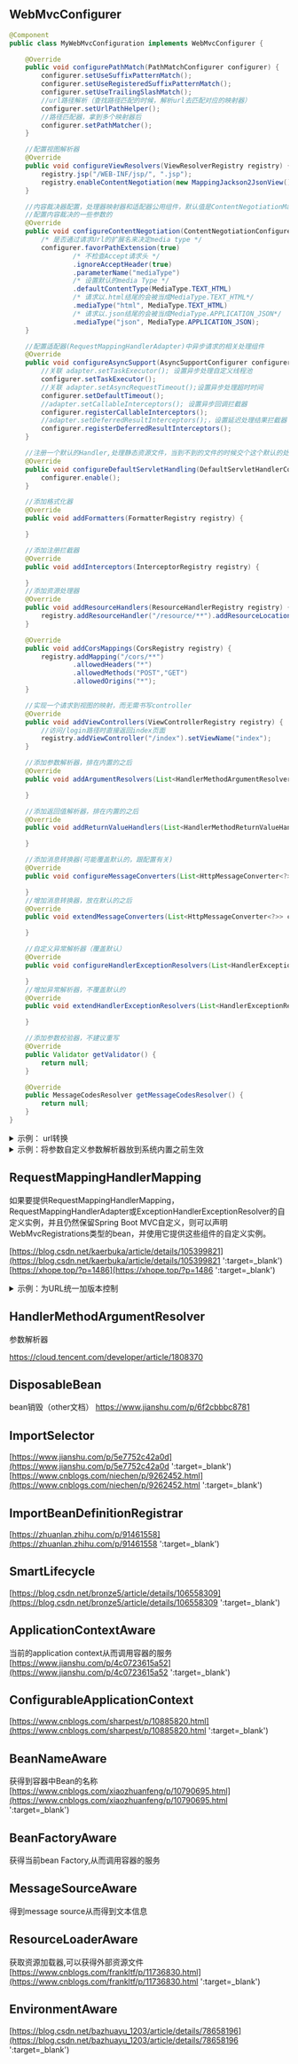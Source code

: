 ## WebMvcConfigurer
```java
@Component
public class MyWebMvcConfiguration implements WebMvcConfigurer {

    @Override
    public void configurePathMatch(PathMatchConfigurer configurer) {
        configurer.setUseSuffixPatternMatch();
        configurer.setUseRegisteredSuffixPatternMatch();
        configurer.setUseTrailingSlashMatch();
        //url路径解析（查找路径匹配的时候，解析url去匹配对应的映射器）
        configurer.setUrlPathHelper();
        //路径匹配器，拿到多个映射器后
        configurer.setPathMatcher();  
    }

    //配置视图解析器
    @Override
    public void configureViewResolvers(ViewResolverRegistry registry) {
        registry.jsp("/WEB-INF/jsp/", ".jsp");
        registry.enableContentNegotiation(new MappingJackson2JsonView());  //.jsp访问到的资源目录
    }

    //内容裁决器配置，处理器映射器和适配器公用组件，默认值是ContentNegotiationManager
    //配置内容裁决的一些参数的
    @Override
    public void configureContentNegotiation(ContentNegotiationConfigurer configurer) {
        /* 是否通过请求Url的扩展名来决定media type */
        configurer.favorPathExtension(true)
                /* 不检查Accept请求头 */
                .ignoreAcceptHeader(true)
                .parameterName("mediaType")
                /* 设置默认的media Type */
                .defaultContentType(MediaType.TEXT_HTML)
                /* 请求以.html结尾的会被当成MediaType.TEXT_HTML*/
                .mediaType("html", MediaType.TEXT_HTML)
                /* 请求以.json结尾的会被当成MediaType.APPLICATION_JSON*/
                .mediaType("json", MediaType.APPLICATION_JSON);
    }

    //配置适配器(RequestMappingHandlerAdapter)中异步请求的相关处理组件
    @Override
    public void configureAsyncSupport(AsyncSupportConfigurer configurer) {
        //关联 adapter.setTaskExecutor(); 设置异步处理自定义线程池
        configurer.setTaskExecutor();
        //关联 adapter.setAsyncRequestTimeout();设置异步处理超时时间
        configurer.setDefaultTimeout();
        //adapter.setCallableInterceptors(); 设置异步回调拦截器
        configurer.registerCallableInterceptors();
        //adapter.setDeferredResultInterceptors();，设置延迟处理结果拦截器
        configurer.registerDeferredResultInterceptors();
    }

    //注册一个默认的Handler,处理静态资源文件，当到不到的文件的时候交个这个默认的处理
    @Override
    public void configureDefaultServletHandling(DefaultServletHandlerConfigurer configurer) {
        configurer.enable();
    }

    //添加格式化器
    @Override
    public void addFormatters(FormatterRegistry registry) {

    }

    //添加注册拦截器
    @Override
    public void addInterceptors(InterceptorRegistry registry) {

    }
    //添加资源处理器
    @Override
    public void addResourceHandlers(ResourceHandlerRegistry registry) {
        registry.addResourceHandler("/resource/**").addResourceLocations("d://");
    }

    @Override
    public void addCorsMappings(CorsRegistry registry) {
        registry.addMapping("/cors/**")
                .allowedHeaders("*")
                .allowedMethods("POST","GET")
                .allowedOrigins("*");
    }

    //实现一个请求到视图的映射，而无需书写controller
    @Override
    public void addViewControllers(ViewControllerRegistry registry) {
        //访问/login路径时直接返回index页面
        registry.addViewController("/index").setViewName("index");
    }

    //添加参数解析器，排在内置的之后
    @Override
    public void addArgumentResolvers(List<HandlerMethodArgumentResolver> resolvers) {

    }

    //添加返回值解析器，排在内置的之后
    @Override
    public void addReturnValueHandlers(List<HandlerMethodReturnValueHandler> handlers) {

    }

    //添加消息转换器(可能覆盖默认的，跟配置有关)
    @Override
    public void configureMessageConverters(List<HttpMessageConverter<?>> converters) {

    }
    //增加消息转换器，放在默认的之后
    @Override
    public void extendMessageConverters(List<HttpMessageConverter<?>> converters) {

    }

    //自定义异常解析器（覆盖默认）
    @Override
    public void configureHandlerExceptionResolvers(List<HandlerExceptionResolver> resolvers) {

    }
    //增加异常解析器，不覆盖默认的
    @Override
    public void extendHandlerExceptionResolvers(List<HandlerExceptionResolver> resolvers) {

    }

    //添加参数校验器，不建议重写
    @Override
    public Validator getValidator() {
        return null;
    }

    @Override
    public MessageCodesResolver getMessageCodesResolver() {
        return null;
    }
}
```

<details>
  <summary>示例： url转换</summary>

```java
public class CustomUrlPathHelper extends UrlPathHelper {

    @Override
    public String getLookupPathForRequest(HttpServletRequest request) {
        String url =  super.getLookupPathForRequest(request);
        if (url.startsWith("/test")){
            String substring = url.substring(5);
            return substring;
        }
        return url;
    }
}
```
```java
@Component
public class CustomMvcConfig implements WebMvcConfigurer {

    @Override
    public void configurePathMatch(PathMatchConfigurer configurer) {
        configurer.setUrlPathHelper(new CustomUrlPathHelper());
    }
}
```

</details> 

<details>
  <summary>示例：将参数自定义参数解析器放到系统内置之前生效</summary>

```java
public class ParamTestResover implements HandlerMethodArgumentResolver {

    //被 MapMethodProcessor处理了，走不到自定义的
    //解析map类型的入参，并且使用@ParamResoverTest注解标记
    @Override
    public boolean supportsParameter(MethodParameter parameter) {
        boolean annotation = parameter.hasParameterAnnotation(ParamResoverTest.class);
        boolean isMap = Map.class.isAssignableFrom(parameter.getParameterType());
        return annotation && isMap ;
    }

    @Override
    public Object resolveArgument(MethodParameter parameter, ModelAndViewContainer mavContainer, NativeWebRequest webRequest, WebDataBinderFactory binderFactory) throws Exception {
        Iterator<String> parameterNames = webRequest.getParameterNames();
        Map map = new HashMap();
        while (parameterNames.hasNext()){
            String next = parameterNames.next();
            String arg = webRequest.getParameter(next);
            map.put(next,arg);
        }
        return map;
    }
}
```
注册方式1  
```java
public class RequestMappingHandlerAdapterSelf extends RequestMappingHandlerAdapter {

    @Override
    public void afterPropertiesSet() {
        super.afterPropertiesSet();
        List<HandlerMethodArgumentResolver> resolverList = new ArrayList<HandlerMethodArgumentResolver>();
        //将自定义的参数解析器添加到首位
        resolverList.add(new ParamTestResover());
        //复制内置的参数解析器
        resolverList.addAll(super.getArgumentResolvers());
        //覆盖原来内置的参数解析器
        super.setArgumentResolvers(resolverList);
    }
}
```
注册方式2
```java
@Component
public class CustomMvcConfig implements WebMvcConfigurer {

    @Override
    public void addArgumentResolvers(List<HandlerMethodArgumentResolver> resolvers) {
        List<HandlerMethodArgumentResolver> resolverList = new ArrayList<HandlerMethodArgumentResolver>()
        resolverList.add(new ParamTestResover());
        resolverList.addAll(resolvers);
    }
}
```

</details> 

## RequestMappingHandlerMapping
如果要提供RequestMappingHandlerMapping，RequestMappingHandlerAdapter或ExceptionHandlerExceptionResolver的自定义实例，并且仍然保留Spring Boot MVC自定义，则可以声明WebMvcRegistrations类型的bean，并使用它提供这些组件的自定义实例。

[https://blog.csdn.net/kaerbuka/article/details/105399821](https://blog.csdn.net/kaerbuka/article/details/105399821 ':target=_blank')  
[https://xhope.top/?p=1486](https://xhope.top/?p=1486 ':target=_blank')

<details>
  <summary>示例：为URL统一加版本控制</summary>

https://blog.csdn.net/Heron22/article/details/109532698

</details> 

## HandlerMethodArgumentResolver
参数解析器

https://cloud.tencent.com/developer/article/1808370

## DisposableBean
bean销毁（other文档）
https://www.jianshu.com/p/6f2cbbbc8781

## ImportSelector
[https://www.jianshu.com/p/5e7752c42a0d](https://www.jianshu.com/p/5e7752c42a0d ':target=_blank')  
[https://www.cnblogs.com/niechen/p/9262452.html](https://www.cnblogs.com/niechen/p/9262452.html ':target=_blank')

## ImportBeanDefinitionRegistrar
[https://zhuanlan.zhihu.com/p/91461558](https://zhuanlan.zhihu.com/p/91461558 ':target=_blank')
## SmartLifecycle
[https://blog.csdn.net/bronze5/article/details/106558309](https://blog.csdn.net/bronze5/article/details/106558309 ':target=_blank')
## ApplicationContextAware
当前的application context从而调用容器的服务  
[https://www.jianshu.com/p/4c0723615a52](https://www.jianshu.com/p/4c0723615a52 ':target=_blank')

## ConfigurableApplicationContext
[https://www.cnblogs.com/sharpest/p/10885820.html](https://www.cnblogs.com/sharpest/p/10885820.html ':target=_blank')

## BeanNameAware
获得到容器中Bean的名称  
[https://www.cnblogs.com/xiaozhuanfeng/p/10790695.html](https://www.cnblogs.com/xiaozhuanfeng/p/10790695.html ':target=_blank')

## BeanFactoryAware
获得当前bean Factory,从而调用容器的服务
## MessageSourceAware
得到message source从而得到文本信息
## ResourceLoaderAware
获取资源加载器,可以获得外部资源文件  
[https://www.cnblogs.com/frankltf/p/11736830.html](https://www.cnblogs.com/frankltf/p/11736830.html ':target=_blank')
## EnvironmentAware
[https://blog.csdn.net/bazhuayu_1203/article/details/78658196](https://blog.csdn.net/bazhuayu_1203/article/details/78658196 ':target=_blank')